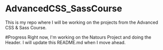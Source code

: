 # AdvancedCSS_SassCourse
This is my repo where I will be working on the projects from the Advanced CSS &amp; Sass Course. 


#Progress
Right now, I'm working on the Natours Project and doing the Header. I will update this README.md when I move ahead. 
